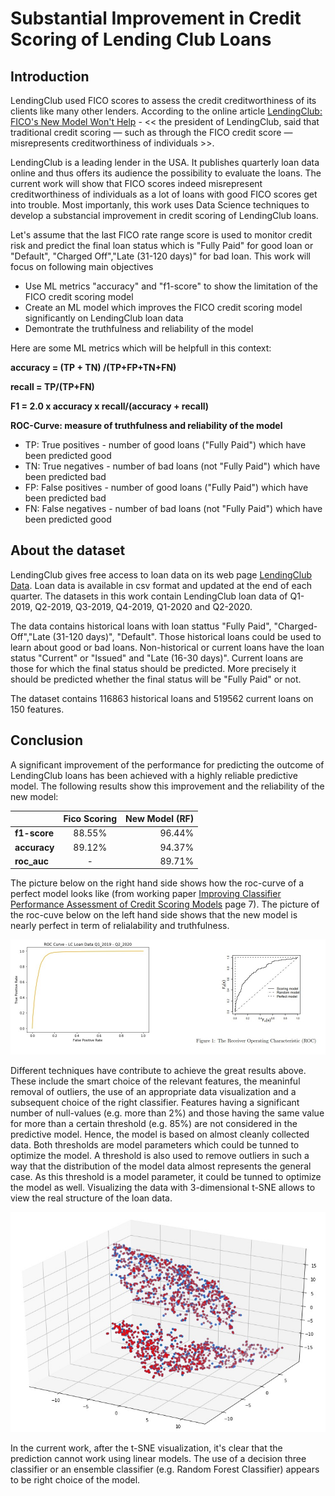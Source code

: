 # Substantial Improvement in Credit Scoring of Lending Club Loans

## Introduction

LendingClub used FICO scores to assess the credit creditworthiness of its clients like many other lenders. According to the online article [LendingClub: FICO's New Model Won't Help](https://www.pymnts.com/consumer-finance/2020/lendingclub-president-fico-model-wont-save-credit-scoring-dinosaur/) - << the president of LendingClub, said that traditional credit scoring — such as through the FICO credit score — misrepresents creditworthiness of individuals >>.

LendingClub is a leading lender in the USA. It publishes quarterly loan data online and thus offers its audience the possibility to evaluate the loans. The current work will show that FICO scores indeed misrepresent creditworthiness of individuals as a lot of loans with good FICO scores get into trouble. Most importanly, this work uses Data Science techniques to develop a substancial improvement in credit scoring of LendingClub loans.  

Let's assume that the last FICO rate range score is used to monitor credit risk and predict the final loan status which is "Fully Paid" for good loan or "Default", "Charged Off","Late (31-120 days)" for bad loan. This work will focus on following main objectives

- Use ML metrics "accuracy" and "f1-score" to show the limitation of the FICO credit scoring model
- Create an ML model which improves the FICO credit scoring model significantly on LendingClub loan data
- Demontrate the truthfulness and reliability of the model

Here are some ML metrics which will be helpfull in this context:

**accuracy = (TP + TN) /(TP+FP+TN+FN)**

**recall = TP/(TP+FN)**

**F1 = 2.0 x accuracy x recall/(accuracy + recall)**

**ROC-Curve: measure of truthfulness and reliability of the model**

- TP: True positives - number of good loans ("Fully Paid") which have been predicted good 
- TN: True negatives - number of bad loans (not "Fully Paid") which have been predicted bad 
- FP: False positives - number of good loans ("Fully Paid") which have been predicted bad
- FN: False negatives - number of bad loans (not "Fully Paid") which have been predicted good

## About the dataset

LendingClub gives free access to loan data on its web page [LendingClub Data](https://www.lendingclub.com/statistics/additional-statistics?). Loan data is available in csv format and updated at the end of each quarter. The datasets in this work contain LendingClub loan data of Q1-2019, Q2-2019, Q3-2019, Q4-2019, Q1-2020 and Q2-2020.

The data contains historical loans with loan stattus "Fully Paid", "Charged-Off","Late (31-120 days)", "Default". Those historical loans could be used to learn about good or bad loans. Non-historical or current loans have the loan status "Current" or "Issued" and "Late (16-30 days)". Current loans are those for which the final status should be predicted. More precisely it should be predicted whether the final status will be "Fully Paid" or not.

The dataset contains 116863 historical loans and 519562 current loans on 150 features.


## Conclusion

A significant improvement of the performance for predicting the outcome of LendingClub loans has been achieved with a highly reliable predictive model. The following results show this improvement and the reliability of the new model:

|             | **Fico Scoring** | **New Model (RF)** |
|:------------| :---------------:| -----------------: |
|**f1-score** | 88.55%           | 96.44%             |
|**accuracy** | 89.12%           | 94.37%             | 
|**roc_auc**  | -                | 89.71%             | 

The picture below on the right hand side shows how the roc-curve of a perfect model looks like (from working paper [Improving Classifier Performance Assessment of Credit Scoring Models](https://www.ucd.ie/geary/static/publications/workingpapers/gearywp201204.pdf) page 7). The picture of the roc-cuve below on the left hand side shows that the new model is nearly perfect in term of relialability and truthfulness.

![roc_reference](roc_auc_lc.jpg)

Different techniques have contribute to achieve the great results above. These include the smart choice of the relevant features, the meaninful removal of outliers, the use of an appropriate data visualization and a subsequent choice of the right classifier.
Features having a significant number of null-values (e.g. more than 2%) and those having the same value for more than a certain threshold (e.g. 85%) are not considered in the predictive model. Hence, the model is based on almost cleanly collected data. Both thresholds are model parameters which could be tunned to optimize the model. 
A threshold is also used to remove outliers in such a way that the distribution of the model data almost represents the general case. As this threshold is a model parameter, it could be tunned to optimize the model as well.
Visualizing the data with 3-dimensional t-SNE allows to view the real structure of the loan data. 

![t-SNE](t-sne.jpg)

In the current work, after the t-SNE visualization, it's clear that the prediction cannot work using linear models. The use of a decision three classifier or an ensemble classifier (e.g. Random Forest Classifier) appears to be right choice of the model.
